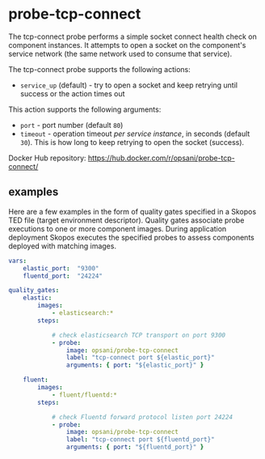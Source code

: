# probe-tcp-connect
The tcp-connect probe performs a simple socket connect health check on component instances.  It attempts to open a socket on the component's service network (the same network used to consume that service).

The tcp-connect probe supports the following actions:

* `service_up` (default) - try to open a socket and keep retrying until success or the action times out

This action supports the following arguments:

* `port` - port number (default `80`)
* `timeout` - operation timeout *per service instance*, in seconds (default `30`).  This is how long to keep retrying to open the socket (success).

Docker Hub repository:  <https://hub.docker.com/r/opsani/probe-tcp-connect/>

## examples

Here are a few examples in the form of quality gates specified in a Skopos TED file (target environment descriptor).  Quality gates associate probe executions to one or more component images.  During application deployment Skopos executes the specified probes to assess components deployed with matching images.

```yaml
vars:
    elastic_port:  "9300"
    fluentd_port:  "24224"

quality_gates:
    elastic:
        images:
            - elasticsearch:*
        steps:

            # check elasticsearch TCP transport on port 9300
            - probe:
                image: opsani/probe-tcp-connect
                label: "tcp-connect port ${elastic_port}"
                arguments: { port: "${elastic_port}" }

    fluent:
        images:
            - fluent/fluentd:*
        steps:

            # check Fluentd forward protocol listen port 24224
            - probe:
                image: opsani/probe-tcp-connect
                label: "tcp-connect port ${fluentd_port}"
                arguments: { port: "${fluentd_port}" }
```
